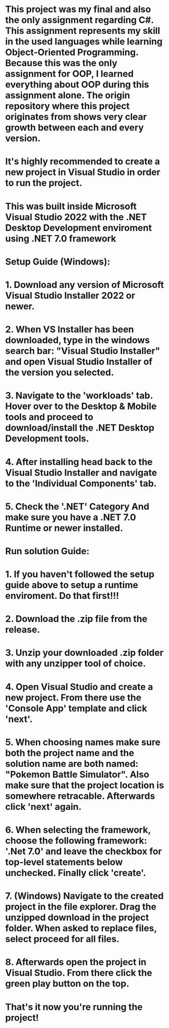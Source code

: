# This project was my final and also the only assignment regarding C#. This assignment represents my skill in the used languages while learning Object-Oriented Programming. Because this was the only assignment for OOP, I learned everything about OOP during this assignment alone. The origin repository where this project originates from shows very clear growth between each and every version.
# It's highly recommended to create a new project in Visual Studio in order to run the project.
# This was built inside Microsoft Visual Studio 2022 with the .NET Desktop Development enviroment using .NET 7.0 framework

# Setup Guide (Windows):
# 1. Download any version of Microsoft Visual Studio Installer 2022 or newer.
# 2. When VS Installer has been downloaded, type in the windows search bar: "Visual Studio Installer" and open Visual Studio Installer of the version you selected.
# 3. Navigate to the 'workloads' tab. Hover over to the Desktop & Mobile tools and proceed to download/install the .NET Desktop Development tools.
# 4. After installing head back to the Visual Studio Installer and navigate to the 'Individual Components' tab.
# 5. Check the '.NET' Category And make sure you have a .NET 7.0 Runtime or newer installed.

# Run solution Guide:
# 1. If you haven't followed the setup guide above to setup a runtime enviroment. Do that first!!!
# 2. Download the .zip file from the release.
# 3. Unzip your downloaded .zip folder with any unzipper tool of choice.
# 4. Open Visual Studio and create a new project. From there use the 'Console App' template and click 'next'.
# 5. When choosing names make sure both the project name and the solution name are both named: "Pokemon Battle Simulator". Also make sure that the project location is somewhere retracable. Afterwards click 'next' again.
# 6. When selecting the framework, choose the following framework: '.Net 7.0' and leave the checkbox for top-level statements below unchecked. Finally click 'create'.
# 7. (Windows) Navigate to the created project in the file explorer. Drag the unzipped download in the project folder. When asked to replace files, select proceed for all files.
# 8. Afterwards open the project in Visual Studio. From there click the green play button on the top.
# That's it now you're running the project!